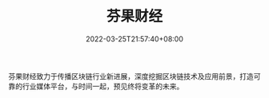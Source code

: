 ﻿---
weight: 
title: "芬果财经"
description: "芬果财经致力于传播区块链行业新进展，深度挖掘区块链技术及应用前景，打造可靠的行业媒体平台，与时间一起，预见终将变革的未来"
date: 2022-03-25T21:57:40+08:00
lastmod: 2022-03-25T16:45:40+08:00
draft: false
authors: ["Metabd"]
featuredImage: "fenguocaijing.jpg"
link: ""
tags: ["微信公众号","芬果财经"]
categories: ["navigation"]
navigation: ["微信公众号"]
lightgallery: true
toc: true
pinned: false
recommend: false
recommend1: false
---
芬果财经致力于传播区块链行业新进展，深度挖掘区块链技术及应用前景，打造可靠的行业媒体平台，与时间一起，预见终将变革的未来。
